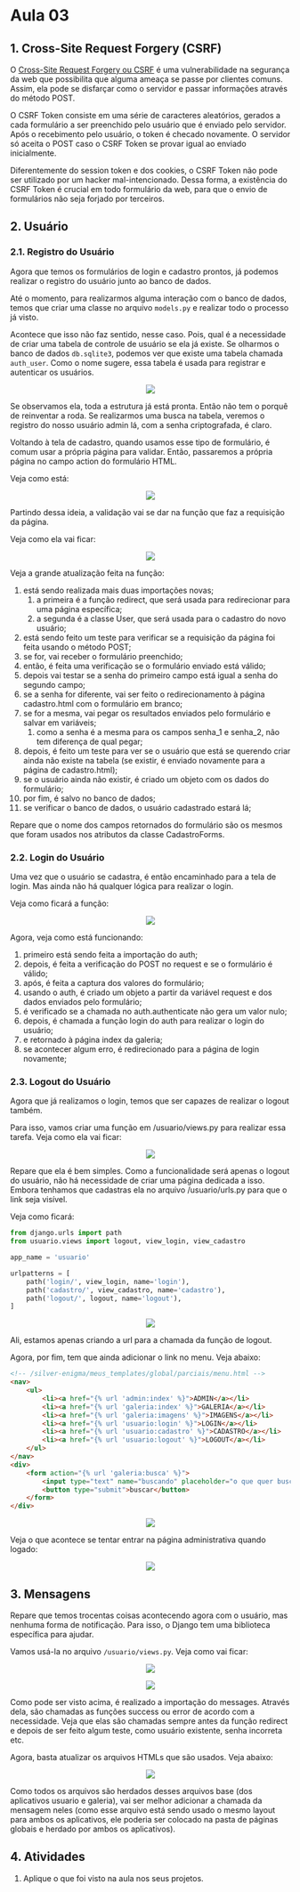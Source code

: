 # Aula 03 #

## 1. Cross-Site Request Forgery (CSRF) ##

O [Cross-Site Request Forgery ou CSRF](https://pt.wikipedia.org/wiki/Cross-site_request_forgery) é uma vulnerabilidade na segurança da web que possibilita que alguma ameaça se passe por clientes comuns. Assim, ela pode se disfarçar como o servidor e passar informações através do método POST.

O CSRF Token consiste em uma série de caracteres aleatórios, gerados a cada formulário a ser preenchido pelo usuário que é enviado pelo servidor. Após o recebimento pelo usuário, o token é checado novamente. O servidor só aceita o POST caso o CSRF Token se provar igual ao enviado inicialmente.

Diferentemente do session token e dos cookies, o CSRF Token não pode ser utilizado por um hacker mal-intencionado. Dessa forma, a existência do CSRF Token é crucial em todo formulário da web, para que o envio de formulários não seja forjado por terceiros.


## 2. Usuário ##

### 2.1. Registro do Usuário ###
Agora que temos os formulários de login e cadastro prontos, já podemos realizar o registro do usuário junto ao banco de dados.

Até o momento, para realizarmos alguma interação com o banco de dados, temos que criar uma classe no arquivo `models.py` e realizar todo o processo já visto.

Acontece que isso não faz sentido, nesse caso. Pois, qual é a necessidade de criar uma tabela de controle de usuário se ela já existe. Se olharmos o banco de dados `db.sqlite3`, podemos ver que existe uma tabela chamada `auth_user`. Como o nome sugere, essa tabela é usada para registrar e autenticar os usuários.

<p align="center">
    <img src="imagens/imagem-1.png">
</p>

Se observamos ela, toda a estrutura já está pronta. Então não tem o porquê de reinventar a roda. Se realizarmos uma busca na tabela, veremos o registro do nosso usuário admin lá, com a senha criptografada, é claro.

Voltando à tela de cadastro, quando usamos esse tipo de formulário, é comum usar a própria página para validar. Então, passaremos a própria página no campo action do formulário HTML.

Veja como está:

<p align="center">
    <img src="imagens/imagem-2.png">
</p>

Partindo dessa ideia, a validação vai se dar na função que faz a requisição da página.

Veja como ela vai ficar:

<p align="center">
    <img src="imagens/imagem-3.png">
</p>

Veja a grande atualização feita na função:
1. está sendo realizada mais duas importações novas;
    1. a primeira é a função redirect, que será usada para redirecionar para uma página específica;
    1. a segunda é a classe User, que será usada para o cadastro do novo usuário;
1. está sendo feito um teste para verificar se a requisição da página foi feita usando o método POST;
1. se for, vai receber o formulário preenchido;
1. então, é feita uma verificação se o formulário enviado está válido;
1. depois vai testar se a senha do primeiro campo está igual a senha do segundo campo;
1. se a senha for diferente, vai ser feito o redirecionamento à página cadastro.html com o formulário em branco;
1. se for a mesma, vai pegar os resultados enviados pelo formulário e salvar em variáveis;
    1. como a senha é a mesma para os campos senha_1 e senha_2, não tem diferença de qual pegar;
1. depois, é feito um teste para ver se o usuário que está se querendo criar ainda não existe na tabela (se existir, é enviado novamente para a página de cadastro.html);
1. se o usuário ainda não existir, é criado um objeto com os dados do formulário;
1. por fim, é salvo no banco de dados;
1. se verificar o banco de dados, o usuário cadastrado estará lá;

Repare que o nome dos campos retornados do formulário são os mesmos que foram usados nos atributos da classe CadastroForms.

### 2.2. Login do Usuário ###
Uma vez que o usuário se cadastra, é então encaminhado para a tela de login. Mas ainda não há qualquer lógica para realizar o login.

Veja como ficará a função:

<p align="center">
    <img src="imagens/imagem-4.png">
</p>

Agora, veja como está funcionando:

1. primeiro está sendo feita a importação do auth;
1. depois, é feita a verificação do POST no request e se o formulário é válido;
1. após, é feita a captura dos valores do formulário;
1. usando o auth, é criado um objeto a partir da variável request e dos dados enviados pelo formulário;
1. é verificado se a chamada no auth.authenticate não gera um valor nulo;
1. depois, é chamada a função login do auth para realizar o login do usuário;
1. e retornado à página index da galeria;
1. se acontecer algum erro, é redirecionado para a página de login novamente;

### 2.3. Logout do Usuário ###

Agora que já realizamos o login, temos que ser capazes de realizar o logout também.

Para isso, vamos criar uma função em /usuario/views.py para realizar essa tarefa. Veja como ela vai ficar:

<p align="center">
    <img src="imagens/imagem-5.png">
</p>

Repare que ela é bem simples. Como a funcionalidade será apenas o logout do usuário, não há necessidade de criar uma página dedicada a isso. Embora tenhamos que cadastras ela no arquivo /usuario/urls.py para que o link seja visível.

Veja como ficará:

```python
from django.urls import path
from usuario.views import logout, view_login, view_cadastro

app_name = 'usuario'

urlpatterns = [
    path('login/', view_login, name='login'),
    path('cadastro/', view_cadastro, name='cadastro'),
    path('logout/', logout, name='logout'),
]
```

<p align="center">
    <img src="imagens/imagem-6.png">
</p>

Ali, estamos apenas criando a url para a chamada da função de logout.

Agora, por fim, tem que ainda adicionar o link no menu. Veja abaixo:

```html
<!-- /silver-enigma/meus_templates/global/parciais/menu.html -->
<nav>
    <ul>
        <li><a href="{% url 'admin:index' %}">ADMIN</a></li>
        <li><a href="{% url 'galeria:index' %}">GALERIA</a></li>
        <li><a href="{% url 'galeria:imagens' %}">IMAGENS</a></li>
        <li><a href="{% url 'usuario:login' %}">LOGIN</a></li>
        <li><a href="{% url 'usuario:cadastro' %}">CADASTRO</a></li>
        <li><a href="{% url 'usuario:logout' %}">LOGOUT</a></li>
    </ul>
</nav>
<div>
    <form action="{% url 'galeria:busca' %}">
        <input type="text" name="buscando" placeholder="o que quer buscar?">
        <button type="submit">buscar</button>
    </form>
</div>
```

<p align="center">
    <img src="imagens/imagem-7.png">
</p>

Veja o que acontece se tentar entrar na página administrativa quando logado:

<p align="center">
    <img src="imagens/imagem-8.png">
</p>

## 3. Mensagens ##

Repare que temos trocentas coisas acontecendo agora com o usuário, mas nenhuma forma de notificação. Para isso, o Django tem uma biblioteca específica para ajudar.

Vamos usá-la no arquivo `/usuario/views.py`. Veja como vai ficar:

<p align="center">
    <img src="imagens/imagem-9.png">
</p>
<p align="center">
    <img src="imagens/imagem-10.png">
</p>

Como pode ser visto acima, é realizado a importação do messages. Através dela, são chamadas as funções success ou error de acordo com a necessidade. Veja que elas são chamadas sempre antes da função redirect e depois de ser feito algum teste, como usuário existente, senha incorreta etc.

Agora, basta atualizar os arquivos HTMLs que são usados. Veja abaixo:

<p align="center">
    <img src="imagens/imagem-11.png">
</p>

Como todos os arquivos são herdados desses arquivos base (dos aplicativos usuario e galeria), vai ser melhor adicionar a chamada da mensagem neles (como esse arquivo está sendo usado o mesmo layout para ambos os aplicativos, ele poderia ser colocado na pasta de páginas globais e herdado por ambos os aplicativos).

## 4. Atividades ##

1. Aplique o que foi visto na aula nos seus projetos.

